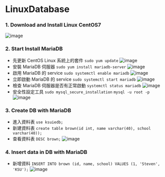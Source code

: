# LinuxDatabase
### 1. Download and Install Linux CentOS7
![image](https://user-images.githubusercontent.com/33440699/223036052-052e97ec-2da8-443f-98f3-3652ed7d527d.png)
### 2. Start Install MariaDB
* 先更新 CentOS Linux 系統上的套件 ```sudo yum update```
![image](https://user-images.githubusercontent.com/33440699/223045686-535e49da-2354-467c-bd1f-3087fbed3394.png)
* 安裝 MariaDB 伺服器 ```sudo yum install mariadb-server```
![image](https://user-images.githubusercontent.com/33440699/223049139-65ce267c-8a6e-43be-b86e-6f567a16dedb.png)
* 啟用 MariaDB 的 service ```sudo systemctl enable mariadb```
![image](https://user-images.githubusercontent.com/33440699/223060865-1ffe087d-9b4f-425a-b74b-d208cd31f241.png)
* 立即啟動 MariaDB 的 service ```sudo systemctl start mariadb```
![image](https://user-images.githubusercontent.com/33440699/223061302-77774256-66f3-486c-98fb-723fe98be64e.png)
* 檢查 MariaDB 伺服器是否有正常啟動 ```systemctl status mariadb```
![image](https://user-images.githubusercontent.com/33440699/223061572-8c0ef73f-eaec-49ff-9de3-2adbf626dd49.png)
* 安全性設定工具 ```sudo mysql_secure_installation```  ```mysql -u root -p```
![image](https://user-images.githubusercontent.com/33440699/223062557-13ff1321-53c1-47a0-ad58-d2a8a250292a.png)
### 3. Create DB with MariaDB
* 進入資料表 ```use ksuiedb;```
* 新建資料表 ```create table brown(id int, name varchar(40), school varchar(40));```
* 查看資料表 ```DESC brown;```
![image](https://user-images.githubusercontent.com/33440699/223066660-fe6e0f7c-0fec-4331-8dc0-4f8316518647.png)
### 4. Insert data in DB with MariaDB
* 新增資料 ```INSERT INTO brown (id, name, school) VALUES (1, 'Steven', 'KSU');```
![image](https://user-images.githubusercontent.com/33440699/223068328-a21ca521-a5aa-4c29-827a-5020f468b9d8.png)
